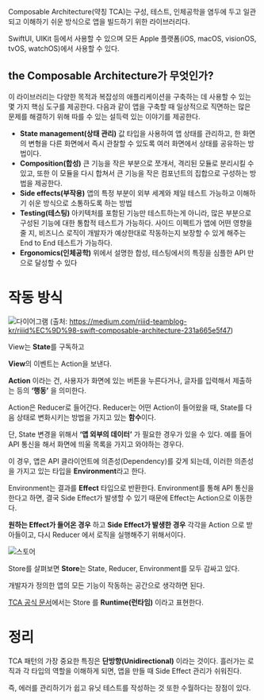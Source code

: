 Composable Architecture(약칭 TCA)는 구성, 테스트, 인체공학을 염두에 두고 일관되고 이해하기 쉬운 방식으로 앱을 빌드하기 위한 라이브러리다. 

SwiftUI, UIKit 등에서 사용할 수 있으며 모든 Apple 플랫폼(iOS, macOS, visionOS, tvOS, watchOS)에서 사용할 수 있다.
## the Composable Architecture가 무엇인가?

이 라이브러리는 다양한 목적과 복잡성의 애플리케이션을 구축하는 데 사용할 수 있는 몇 가지 핵심 도구를 제공한다. 다음과 같이 앱을 구축할 때 일상적으로 직면하는 많은 문제를 해결하기 위해 따를 수 있는 설득력 있는 이야기를 제공한다.

- **State management(상태 관리)**
  값 타입을 사용하여 앱 상태를 관리하고, 한 화면의 변형을 다른 화면에서 즉시 관찰할 수 있도록 여러 화면에서 상태를 공유하는 방법이다.
- **Composition(합성)**
  큰 기능을 작은 부분으로 쪼개서, 격리된 모듈로 분리시킬 수 있고, 또한 이 모듈을 다시 합쳐서 큰 기능을 작은 컴포넌트의 집합으로 구성하는 방법을 제공한다.
- **Side effects(부작용)**
  앱의 특정 부분이 외부 세계와 제일 테스트 가능하고 이해하기 쉬운 방식으로 소통하도록 하는 방법
- **Testing(테스팅)**
  아키텍처를 포함된 기능만 테스트하는게 아니라, 많은 부분으로 구성된 기능에 대한 통합적 테스트가 가능하다.
  사이드 이펙트가 앱에 어떤 영향을 줄 지, 비즈니스 로직이 개발자가 예상한대로 작동하는지 보장할 수 있게 해주는 End to End 테스트가 가능하다.
- **Ergonomics(인체공학)**
  위에서 설명한 합성, 테스팅에서의 특징을 심플한 API 만으로 달성할 수 있다
# 작동 방식
![다이어그램](https://miro.medium.com/v2/resize:fit:640/format:webp/0*8pFhMLNtx8kYyeaJ.png)
(출처: https://medium.com/riiid-teamblog-kr/riiid%EC%9D%98-swift-composable-architecture-231a665e5f47)

View는 **State**를 구독하고

**View**의 이벤트는 Action을 보낸다.

**Action** 이라는 건, 사용자가 화면에 있는 버튼을 누른다거나, 글자를 입력해서 제출하는 등의 **‘행동’** 을 의미한다.

Action은 Reducer로 들어간다. Reducer는 어떤 Action이 들어왔을 때, State를 다음 상태로 변화시키는 방법을 가지고 있는 **함수**이다.

단, State 변경을 위해서 **‘앱 외부의 데이터’** 가 필요한 경우가 있을 수 있다. 예를 들어 API 통신을 해서 화면에 띄울 목록을 가지고 와야하는 경우다.

이 경우, 앱은 API 클라이언트에 의존성(Dependency)를 갖게 되는데, 이러한 의존성을 가지고 있는 타입을 **Environment**라고 한다.

Environment는 결과를 **Effect** 타입으로 반환한다. Environment를 통해 API 통신을 한다고 하면, 결국 Side Effect가 발생할 수 있기 때문에 Effect는 Action으로 이동한다.

**원하는 Effect가 들어온 경우** 하고 **Side Effect가 발생한 경우** 각각을 Action 으로 받아들이고, 다시 Reducer 에서 로직을 실행해주기 위해서이다.

![스토어](https://miro.medium.com/v2/resize:fit:720/format:webp/1*ypoAuV-LPiaOKBY3HqLEhA.png)

Store를 살펴보면 **Store**는 State, Reducer, Environment를 모두 감싸고 있다.

개발자가 정의한 앱의 모든 기능이 작동하는 공간으로 생각하면 된다.

[TCA 공식 문서](https://pointfreeco.github.io/swift-composable-architecture/Store/)에서는 Store 를 **Runtime(런타임)** 이라고 표현한다.
# 정리

TCA 패턴의 가장 중요한 특징은 **단방향(Unidirectional)** 이라는 것이다. 흘러가는 로직과 각 타입의 역할을 이해하게 되면, 앱을 만들 때 Side Effect 관리가 쉬워진다.

즉, 에러를 관리하기가 쉽고 유닛 테스트를 작성하는 것 또한 수월하다는 장점이 있다.
